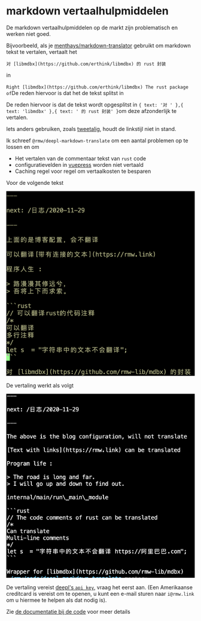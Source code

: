 # markdown vertaalhulpmiddelen

De markdown vertaalhulpmiddelen op de markt zijn problematisch en werken niet goed.

Bijvoorbeeld, als je [menthays/markdown-translator](https://github.com/menthays/markdown-translator) gebruikt om markdown tekst te vertalen, vertaalt het

`对 [libmdbx](https://github.com/erthink/libmdbx) 的 rust 封装`

in

`Right [libmdbx](https://github.com/erthink/libmdbx) The rust package of`De reden hiervoor is dat het de tekst splitst in

De reden hiervoor is dat de tekst wordt opgesplitst in `{ text: '对 ' },{ text: 'libmdbx' },{ text: ' 的 rust 封装' }`om deze afzonderlijk te vertalen.

Iets anders gebruiken, zoals [tweetalig](https://github.com/zjp-CN/bilingual/issues/22), houdt de linkstijl niet in stand.

Ik schreef `@rmw/deepl-markdown-translate` om een aantal problemen op te lossen en om

* Het vertalen van de commentaar tekst van `rust` code
* configuratievelden in [vuepress](https://v2.vuepress.vuejs.org/zh/reference/default-theme/frontmatter.html#prev) worden niet vertaald
* Caching regel voor regel om vertaalkosten te besparen

Voor de volgende tekst

![](https://raw.githubusercontent.com/gcxfd/img/gh-pages/nc10t5.png)

De vertaling werkt als volgt

![](https://raw.githubusercontent.com/gcxfd/img/gh-pages/CytFEw.png)

De vertaling vereist [deepl's `api key`,](https://www.deepl.com/pro-api) vraag het eerst aan. (Een Amerikaanse creditcard is vereist om te openen, u kunt een e-mail sturen naar `i@rmw.link` om u hiermee te helpen als dat nodig is).

Zie [de documentatie bij de code](https://www.npmjs.com/package/@rmw/deepl-markdown-translate) voor meer details